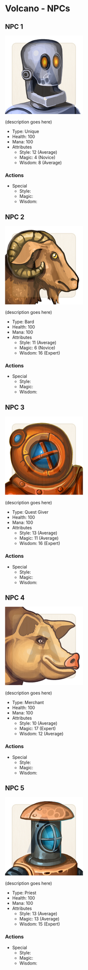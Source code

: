 # Volcano - NPCs

## NPC 1
![NPC 1](Images/robot_01.png)

(description goes here)

* Type: Unique
* Health: 100
* Mana: 100
* Attributes
	* Style: 12 (Average)
	* Magic: 4 (Novice)
	* Wisdom: 8 (Average)

### Actions
* Special
	* Style: 
	* Magic: 
	* Wisdom: 

## NPC 2
![NPC 2](Images/goat_01.png)

(description goes here)

* Type: Bard
* Health: 100
* Mana: 100
* Attributes
	* Style: 11 (Average)
	* Magic: 6 (Novice)
	* Wisdom: 16 (Expert)

### Actions
* Special
	* Style: 
	* Magic: 
	* Wisdom: 

## NPC 3
![NPC 3](Images/diver_01.png)

(description goes here)

* Type: Quest Giver
* Health: 100
* Mana: 100
* Attributes
	* Style: 13 (Average)
	* Magic: 11 (Average)
	* Wisdom: 16 (Expert)

### Actions
* Special
	* Style: 
	* Magic: 
	* Wisdom: 

## NPC 4
![NPC 4](Images/pig_01.png)

(description goes here)

* Type: Merchant
* Health: 100
* Mana: 100
* Attributes
	* Style: 10 (Average)
	* Magic: 17 (Expert)
	* Wisdom: 12 (Average)

### Actions
* Special
	* Style: 
	* Magic: 
	* Wisdom: 

## NPC 5
![NPC 5](Images/robot_02.png)

(description goes here)

* Type: Priest
* Health: 100
* Mana: 100
* Attributes
	* Style: 13 (Average)
	* Magic: 13 (Average)
	* Wisdom: 15 (Expert)

### Actions
* Special
	* Style: 
	* Magic: 
	* Wisdom: 
